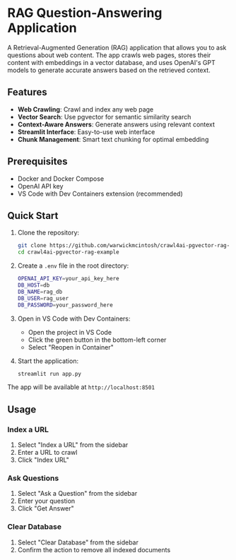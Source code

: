 # RAG Question-Answering Application

A Retrieval-Augmented Generation (RAG) application that allows you to ask questions about web content. The app crawls web pages, stores their content with embeddings in a vector database, and uses OpenAI's GPT models to generate accurate answers based on the retrieved context.

## Features

- **Web Crawling**: Crawl and index any web page
- **Vector Search**: Use pgvector for semantic similarity search
- **Context-Aware Answers**: Generate answers using relevant context
- **Streamlit Interface**: Easy-to-use web interface
- **Chunk Management**: Smart text chunking for optimal embedding

## Prerequisites

- Docker and Docker Compose
- OpenAI API key
- VS Code with Dev Containers extension (recommended)

## Quick Start

1. Clone the repository:
   ```bash
   git clone https://github.com/warwickmcintosh/crawl4ai-pgvector-rag-example
   cd crawl4ai-pgvector-rag-example
   ```

2. Create a `.env` file in the root directory:
   ```bash
   OPENAI_API_KEY=your_api_key_here
   DB_HOST=db
   DB_NAME=rag_db
   DB_USER=rag_user
   DB_PASSWORD=your_password_here
   ```

3. Open in VS Code with Dev Containers:
   - Open the project in VS Code
   - Click the green button in the bottom-left corner
   - Select "Reopen in Container"

4. Start the application:
   ```bash
   streamlit run app.py
   ```

The app will be available at `http://localhost:8501`

## Usage

### Index a URL
1. Select "Index a URL" from the sidebar
2. Enter a URL to crawl
3. Click "Index URL"

### Ask Questions
1. Select "Ask a Question" from the sidebar
2. Enter your question
3. Click "Get Answer"

### Clear Database
1. Select "Clear Database" from the sidebar
2. Confirm the action to remove all indexed documents

